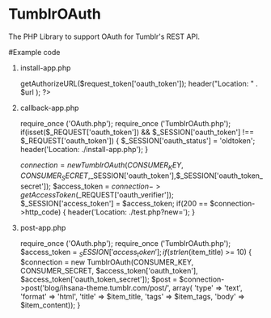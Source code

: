 TumblrOAuth
======================

The PHP Library to support OAuth for Tumblr's REST API.


#Example code


1. install-app.php
	
	<?php
	require_once ('config.php');
    require_once ('OAuth.php');
    require_once ('TumblrOAuth.php');
    $_SESSION['oauth_token'] = $request_token['oauth_token'];
    $_SESSION['oauth_token_secret'] = $request_token['oauth_token_secret'];
    $url = $connection->getAuthorizeURL($request_token['oauth_token']);
    header("Location: " . $url );
	?>

2. callback-app.php

    require_once ('OAuth.php');
    require_once ('TumblrOAuth.php');
    if(isset($_REQUEST['oauth_token']) && $_SESSION['oauth_token'] !== $_REQUEST['oauth_token']) {
        $_SESSION['oauth_status'] = 'oldtoken';
        header('Location: ./install-app.php');
    }
    
    $connection = new TumblrOAuth(CONSUMER_KEY,CONSUMER_SECRET,$_SESSION['oauth_token'],$_SESSION['oauth_token_secret']);
    $access_token = $connection->getAccessToken($_REQUEST['oauth_verifier']);
    $_SESSION['access_token'] = $access_token;
    if(200 == $connection->http_code) {
        header('Location: ./test.php?new=');
    }
    
 3. post-app.php
  
    require_once ('OAuth.php');
    require_once ('TumblrOAuth.php');
    $access_token = $_SESSION['access_token'];
    if ( strlen($item_title) >= 10)
        {
          $connection = new TumblrOAuth(CONSUMER_KEY, CONSUMER_SECRET, $access_token['oauth_token'],    $access_token['oauth_token_secret']);
            $post = $connection->post('blog/ihsana-theme.tumblr.com/post/', array(
            'type' => 'text',
            'format' => 'html',
            'title' => $item_title,
            'tags' => $item_tags,
            'body' => $item_content));
      }
